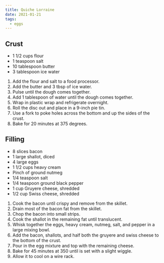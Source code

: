 ```yaml
---
title: Quiche Lorraine
date: 2021-01-21
tags:
  - eggs
---
```


## Crust
- 1 1/2 cups flour
- 1 teaspoon salt
- 10 tablespoon butter
- 3 tablespoon ice water

1. Add the flour and salt to a food processor. 
2. Add the butter and 3 tbsp of ice water. 
3. Pulse until the dough comes together.
4. Add 1 tablespoon of water until the dough comes together.
5. Wrap in plastic wrap and refrigerate overnight.
6. Roll the disc out and place in a 9-inch pie tin.
7. Use a fork to poke holes across the bottom and up the sides of the crust. 
8. Bake for 20 minutes at 375 degrees. 

## Filling
- 8 slices bacon
- 1 large shallot,  diced
- 4 large eggs
- 1 1/2 cups heavy cream
- Pinch of ground nutmeg
- 1/4 teaspoon salt
- 1/4 teaspoon ground black pepper
- 1 cup Gruyere cheese, shredded 
- 1/2 cup Swiss cheese, shredded 

1. Cook the bacon until crispy and remove from the skillet. 
2. Drain most of the bacon fat from the skillet.
3. Chop the bacon into small strips.
4. Cook the shallot in the remaining fat until translucent. 
5. Whisk together the eggs, heavy cream,  nutmeg, salt, and pepper in a large mixing bowl.
6. Add the bacon, shallots, and half both the gruyere and swiss cheese to the bottom of the crust.
7. Pour in the egg mixture and top with the remaining cheese.
8. Bake for 45 minutes at 350 until is set with a slight wiggle.
9. Allow it to cool on a wire rack.
